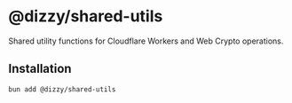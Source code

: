 # @dizzy/shared-utils

Shared utility functions for Cloudflare Workers and Web Crypto operations.

## Installation

```bash
bun add @dizzy/shared-utils